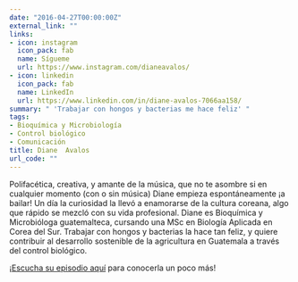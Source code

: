 ```yaml
---
date: "2016-04-27T00:00:00Z"
external_link: ""
links:
- icon: instagram
  icon_pack: fab
  name: Sígueme
  url: https://www.instagram.com/dianeavalos/
- icon: linkedin
  icon_pack: fab
  name: LinkedIn
  url: https://www.linkedin.com/in/diane-avalos-7066aa158/
summary: " 'Trabajar con hongos y bacterias me hace feliz' "
tags:
- Bioquímica y Microbiología
- Control biológico
- Comunicación
title: Diane  Avalos
url_code: ""
---
```


Polifacética, creativa, y amante de la música, que no te asombre si en cualquier momento (con o sin música) Diane empieza espontáneamente ¡a bailar! Un día la curiosidad la llevó a enamorarse de la cultura coreana, algo que rápido se mezcló con su vida profesional. Diane es Bioquímica y Microbióloga guatemalteca, cursando una MSc en Biología Aplicada en Corea del Sur. Trabajar con hongos y bacterias la hace tan feliz, y quiere contribuir al desarrollo sostenible de la agricultura en Guatemala a través del control biológico.

¡[Escucha su episodio aquí](https://www.epistemas.com/post/e1dianeavalos/) para conocerla un poco más!
